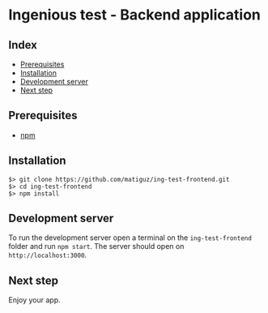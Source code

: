 # Ingenious test - Backend application

## Index
* [Prerequisites](#prerequisites)
* [Installation](#installation)
* [Development server](#development-server)
* [Next step](#next-step)

## Prerequisites

* [npm](https://www.npmjs.com/#getting-started)

## Installation

```
$> git clone https://github.com/matiguz/ing-test-frontend.git
$> cd ing-test-frontend
$> npm install
```

## Development server

To run the development server open a terminal on the `ing-test-frontend` folder and run `npm start`. The server should open on `http://localhost:3000`.

## Next step

Enjoy your app.